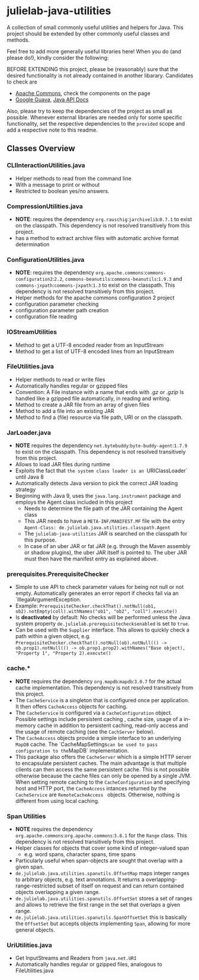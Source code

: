 # julielab-java-utilities
A collection of small commonly useful utilities and helpers for Java.
This project should be extended by other commonly useful classes and methods.

Feel free to add more generally useful libraries here! When you do (and please do!), kindly consider the following:

BEFORE EXTENDING this project, please be (reasonably) sure that the desired functionality is not already contained in another libarary. Candidates to check are
* [Apache Commons](https://commons.apache.org), check the components on the page
* [Google Guava](https://commons.apache.org/proper/commons-lang/), [Java API Docs](http://google.github.io/guava/releases/23.0/api/docs/)

Also, please try to keep the dependencies of the project as small as possible. Whenever external libraries are needed
only for some specific functionality, set the respective dependencies to the `provided` scope and add a respective
note to this readme. 

## Classes Overview

### CLIInteractionUtilities.java
* Helper methods to read from the command line
* With a message to print or without
* Restricted to boolean yes/no answers.
### CompressionUtilities.java
* **NOTE**: requires the dependency `org.rauschig`:`jarchivelib`:`0.7.1` to exist on the classpath. This dependency is not resolved transitively from this project.
* has a method to extract archive files with automatic archive format determination
### ConfigurationUtilities.java
* **NOTE**: requires the dependency `org.apache.commons`:`commons-configuration2`:`2.2`, `commons-beanutils`:`commons-beanutils`:`1.9.3` and `commons-jxpath`:`commons-jxpath`:`1.3` to exist on the classpath. This dependency is not resolved transitively from this project.
* Helper methods for the apache commons configuration 2 project
* configuration parameter checking
* configuration parameter path creation
* configuration file reading
### IOStreamUtilities
* Method to get a UTF-8 encoded reader from an InputStream
* Method to get a list of UTF-8 encoded lines from an InputStream
### FileUtilities.java
* Helper methods to read or write files
* Automatically handles regular or gzipped files
* Convention: A File instance with a name that ends with *.gz* or *.gzip* Is handled like a gzipped file automatically, in reading and writing.
* Method to create a JAR file from an array of given files
* Method to add a file into an existing JAR
* Method to find a (file) resource via file path, URI or on the classpath.
### JarLoader.java
* **NOTE** requires the dependency `net.bytebuddy`:`byte-buddy-agent`:`1.7.9` to exist on the classpath. This dependency is not resolved transitively from this project.
* Allows to load JAR files during runtime
* Exploits the fact that `the system class loader is an `URIClassLoader` until Java 8
* Automatically detects Java version to pick the correct JAR loading strategy
* Beginning with Java 9, uses the `java.lang.instrument` package and employs the Agent class included in this project
  * Needs to determine the file path of the JAR containing the Agent class
  * This JAR needs to have a `META-INF/MANIFEST.MF` file with the entry `Agent-Class: de.julielab.java.utilities.classpath.Agent`
  * The `julielab-java-utilities` JAR is searched on the classpath for this purpose.
  * In case of an uber JAR or fat JAR (e.g. through the Maven assembly or shadow plugins), the uber JAR itself is pointed to. The uber JAR must then have the manifest entry as explained above.
### prerequisites.PrerequisiteChecker
* Simple to use API to check parameter values for being not null or not empty. Automatically generates an error report if checks fail via an `IllegalArgumentException.
* Example: `PrerequisiteChecker.checkThat().notNull(ob1, ob2).notEmpty(coll).withNames("ob1", "ob2", "coll").execute()`
* Is **deactivated** by default: No checks will be performed unless the Java system property `de.julielab.prerequisitechecksenabled` is set to `true`.
* Can be used with the `Supplier` interface. This allows to quickly check a path within a given object, e.g. `PrerequisiteChecker.checkThat().notNull(ob).notNull(() -> ob.prop1).notNull(() -> ob.prop1.prop2).withNames("Base object), "Property 1", "Property 2).execute()`
### cache.*
* **NOTE** requires the dependency `org.mapdb`:`mapdb`:`3.0.7` for the actual cache implementation. This dependency is not resolved transitively from this project.
* The `CacheService` is a singleton that is configured once per application. It then offers `CacheAccess` objects for
 caching.
* The `CacheService` is configured via a `CacheConfiguration` object. Possible settings include persistent caching
, cache size, usage of a in-memory cache in addition to persistent caching, read-only access and the usage of remote
 caching (see the `CachServer` below).
* The `CacheAccess` objects provide a simple interface to an underlying `MapDB` cache. The ´CacheMapSettings` can be
 used to pass configuration to the `MapDB` implementation.
* This package also offers the `CacheServer` which is a simple HTTP server to encapsulate persistent caches. The main
 advantage is that multiple clients can then access the same persistent cache. This is not possible otherwise because
 the cache files can only be opened by a single JVM. When setting remote caching to the `CacheConfiguration` and
 specifying host and HTTP port, the `CacheAccess` intances returned by the `CacheService` are `RemoteCacheAccess
 ` objects. Otherwise, nothing is different from using local caching.
### Span Utilities
* **NOTE** requires the dependency `org.apache.commons`:`org.apache.commons`:`3.8.1` for the `Range` class. This dependency is not resolved transitively from this project.
* Helper classes for objects that cover some kind of integer-valued span
  * e.g. word spans, character spans, time spans
* Particularly useful when span-objects are sought that overlap with a given span.
* `de.julielab.java.utilities.spanutils.OffsetMap` maps integer ranges to arbitrary objects, e.g. text annotations. It returns a overlapping-range-restricted subset of itself on request and can return contained objects overlapping a given range.
* `de.julielab.java.utilities.spanutils.OffsetSet` stores a set of ranges and allows to retrieve the first range in the set that overlaps a given range.
* `de.julielab.java.utilities.spanutils.SpanOffsetSet` this is basically the `OffsetSet` but accepts objects implementing `Span`, allowing for more general objects.
### UriUtilities.java
* Get InputStreams and Readers from `java.net.URI`
* Automatically handles regular or gzipped files, analogous to FileUtilities.java
